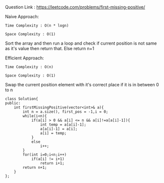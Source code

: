 Question Link : https://leetcode.com/problems/first-missing-positive/

Naive Approach: 

    Time Complexity : O(n * logn)

    Space Complexity : O(1)

Sort the array and then run a loop and check if current position is not same as it's value then return that. Else return n+1


Efficient Approach:

    Time Complexity : O(n)

    Space Complexity : O(1)

Swap the current position element with it's correct place if it is in between 0 to n

    class Solution{
    public:
        int firstMissingPositive(vector<int>& a){
            int n = a.size(), first_pos = -1,i = 0;
            while(i<n){
                if(a[i] > 0 && a[i] <= n && a[i]!=a[a[i]-1]){
                    int temp = a[a[i]-1];
                    a[a[i]-1] = a[i];
                    a[i] = temp;
                }
                else
                    i++;
            }
            for(int i=0;i<n;i++)
                if(a[i] != i+1)
                    return i+1;
            return n+1;
        }
    };